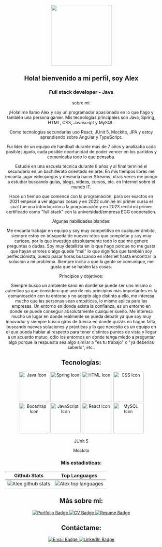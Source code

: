 <div id="header" align="center">
  <img src="https://media.giphy.com/media/nQP9yiMT2MPShAAjHV/giphy.gif" width="200"/>
  <h2>Hola! bienvenido a mi perfil, soy Alex</h2>
  <h3> Full stack developer - Java </h3>
  <p>sobre mi:

¡Hola! me llamo Alex y soy un programador apasionado en lo que hago y también una persona gamer.
Mis tecnologías principales son Java, Spring, HTML, CSS, Javascript y MySQL.</p>
<p>Como tecnologías secundarias uso React, JUnit 5, Mockito, JPA y estoy aprendiendo sobre Angular y TypeScript.</p>
<p>Fui líder de un equipo de handball durante más de 7 años y analizaba cada posible jugada, cada posible oportunidad de poder vencer en los partidos y comunicaba todo lo que pensaba.</p>
<p>Estudié en una escuela técnica durante 8 años y al final terminé el secundario en un bachillerato orientado en arte.
En mis tiempos libres me encanta jugar videojuegos y desearía hacer Streams, otras veces me pongo a estudiar buscando guías, blogs, videos, cursos, etc. en Internet sobre el mundo IT.</p>
<p>Hace un tiempo que comencé con la programación, para ser exactos en 2021 empecé a ver algunas cosas y en 2022 culminé mi primer curso el cual fue una introducción a la programación y en 2023 recibí mi primer certificado como "full stack" con la universidad/empresa EGG cooperation.</p>

Algunas habilidades blandas:

Me encanta trabajar en equipo y soy muy competitivo en cualquier ámbito, siempre estoy en búsqueda de nuevos retos que completar y soy muy curioso, por lo que investigo absolutamente todo lo que me genere preguntas o dudas.
Soy muy detallista en lo que hago porque no me gusta que hayan errores o algo quede "mal" lo que significa que también soy perfeccionista, puedo pasar horas buscando en internet hasta encontrar la solución a mi problema.
Siempre incito a que la gente se comunique, me gusta que se hablen las cosas.

Principios y objetivos:

Siempre busco un ambiente sano en donde se puede ser uno mismo o autentico ya que considero que uno de mis principios más importantes es la comunicación con tu entorno y no acepto algo distinto a ello, me interesa mucho que las personas sean empáticas, lo mismo aplica para las empresas.
Un entorno en donde exista la confianza, es un entorno en donde se puede conseguir absolutamente cualquier sueño.
Me interesa mucho un lugar en donde realmente se pueda debatir ya que soy muy innovador y siempre busco giros de tuerca en donde quizás no hagan falta, buscando nuevas soluciones y prácticas y lo que necesito es un equipo en el que pueda hablar al respecto para tener distintos puntos de vista y llegar a un acuerdo mutuo, odio los entornos en donde tenga miedo a preguntar algo porque la respuesta sea algo similar a "es tu trabajo" o "ya deberías saberlo", etc..</p>
  </div>
<h2 id="tecnologias" align="center">Tecnologías: </h2>
<div align="center">
  <img src="https://img.icons8.com/color/100/000000/java-coffee-cup-logo--v1.png" alt="Java Icon" width="100"/>
  <img src="https://img.icons8.com/color/100/000000/spring-logo--v1.png" alt="Spring Icon" width="100"/>
  <img src="https://img.icons8.com/color/100/000000/html-5--v1.png" alt="HTML Icon" width="100"/>
  <img src="https://img.icons8.com/color/100/000000/css3--v1.png" alt="CSS Icon" width="100"/>
  <img src="https://img.icons8.com/color/48/000000/bootstrap.png" alt="Bootstrap Icon" width="100">
  <img src="https://img.icons8.com/color/100/000000/javascript--v1.png" alt="JavaScript Icon" width="100"/>
  <img src="https://img.icons8.com/officel/100/000000/react.png" alt="React Icon" width="100"/>
  <img src="https://img.icons8.com/color/100/000000/mysql-logo.png" alt="MySQL Icon" width="100"/>
 <p>JUnit 5</p>
  <span>Mockito</span> 
</div>

<h3 align="center">Mis estadisticas:</h3>

| Github Stats | Top Languages |
| --- | --- |
| ![Alex github stats](https://github-readme-stats.vercel.app/api?username=AlexandroMoroz&show_icons=true&title_color=f6c32c&icon_color=f6c32c&text_color=9f9f9f&bg_color=151515&count_private=true) | ![Alex top languages](https://github-readme-stats.vercel.app/api/top-langs/?username=AlexandroMoroz&show_icons=true&title_color=f6c32c&icon_color=f6c32c&text_color=9f9f9f&bg_color=151515&count_private=true&layout=compact) |

<h2 id="sobreMi" align="center">Más sobre mi: </h2> 
<div align="center">  
  <a href="http://alexandromoroz.github.io">
    <img src="https://img.shields.io/badge/-Portafolio-000000?style=flat&logo=github&logoColor=white" alt="Portfolio Badge">
  </a>
  <a href="https://drive.google.com/file/d/1M2fHKhsNYJML2RILtPTPbFLfWzTNXOJv/view?usp=sharing">
    <img src="https://img.shields.io/badge/-CV-4285F4?style=flat&logo=google-drive&logoColor=white" alt="CV Badge">
  </a>
  <a href="https://drive.google.com/file/d/1JdMH-hxoUJTCY3Irs0b5oLxSIxRuQvcp/view?usp=sharing">
    <img src="https://img.shields.io/badge/-Resume-4285F4?style=flat&logo=google-drive&logoColor=white" alt="Resume Badge">
  </a>
  </div>
<h2 id="contactame" align="center">Contáctame: </h2>
  <div align="center">

  <a href="mailto:AlexandroMoroz5@gmail.com">
    <img src="https://img.shields.io/badge/-Email-D14836?style=flat&logo=gmail&logoColor=white" alt="Email Badge">
  </a>
  <a href="https://www.linkedin.com/in/ivan-alexandro-moroz-java-developer-trainee/">
    <img src="https://img.shields.io/badge/-LinkedIn-0077B5?style=flat&logo=linkedin&logoColor=white" alt="LinkedIn Badge">
  </a>
  </div>
